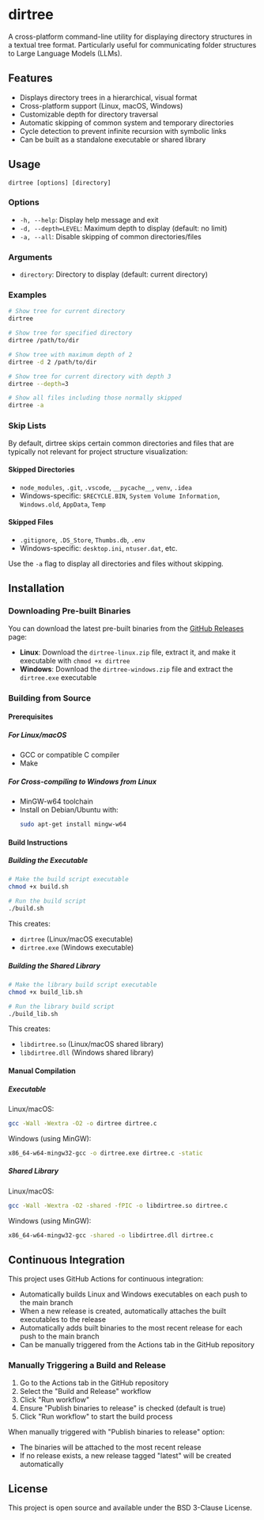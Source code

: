 # dirtree

A cross-platform command-line utility for displaying directory structures in a textual tree format. Particularly useful for communicating folder structures to Large Language Models (LLMs).

## Features

- Displays directory trees in a hierarchical, visual format
- Cross-platform support (Linux, macOS, Windows)
- Customizable depth for directory traversal
- Automatic skipping of common system and temporary directories
- Cycle detection to prevent infinite recursion with symbolic links
- Can be built as a standalone executable or shared library

## Usage

```
dirtree [options] [directory]
```

### Options

- `-h, --help`: Display help message and exit
- `-d, --depth=LEVEL`: Maximum depth to display (default: no limit)
- `-a, --all`: Disable skipping of common directories/files

### Arguments

- `directory`: Directory to display (default: current directory)

### Examples

```bash
# Show tree for current directory
dirtree

# Show tree for specified directory
dirtree /path/to/dir

# Show tree with maximum depth of 2
dirtree -d 2 /path/to/dir

# Show tree for current directory with depth 3
dirtree --depth=3

# Show all files including those normally skipped
dirtree -a
```

### Skip Lists

By default, dirtree skips certain common directories and files that are typically not relevant for project structure visualization:

#### Skipped Directories
- `node_modules`, `.git`, `.vscode`, `__pycache__`, `venv`, `.idea`
- Windows-specific: `$RECYCLE.BIN`, `System Volume Information`, `Windows.old`, `AppData`, `Temp`

#### Skipped Files
- `.gitignore`, `.DS_Store`, `Thumbs.db`, `.env`
- Windows-specific: `desktop.ini`, `ntuser.dat`, etc.

Use the `-a` flag to display all directories and files without skipping.

## Installation

### Downloading Pre-built Binaries

You can download the latest pre-built binaries from the [GitHub Releases](https://github.com/a2hop/dirtree/releases) page:

- **Linux**: Download the `dirtree-linux.zip` file, extract it, and make it executable with `chmod +x dirtree`
- **Windows**: Download the `dirtree-windows.zip` file and extract the `dirtree.exe` executable

### Building from Source

#### Prerequisites

##### For Linux/macOS

- GCC or compatible C compiler
- Make

##### For Cross-compiling to Windows from Linux

- MinGW-w64 toolchain
- Install on Debian/Ubuntu with:
  ```bash
  sudo apt-get install mingw-w64
  ```

#### Build Instructions

##### Building the Executable

```bash
# Make the build script executable
chmod +x build.sh

# Run the build script
./build.sh
```

This creates:
- `dirtree` (Linux/macOS executable)
- `dirtree.exe` (Windows executable)

##### Building the Shared Library

```bash
# Make the library build script executable
chmod +x build_lib.sh

# Run the library build script
./build_lib.sh
```

This creates:
- `libdirtree.so` (Linux/macOS shared library)
- `libdirtree.dll` (Windows shared library)

#### Manual Compilation

##### Executable

Linux/macOS:
```bash
gcc -Wall -Wextra -O2 -o dirtree dirtree.c
```

Windows (using MinGW):
```bash
x86_64-w64-mingw32-gcc -o dirtree.exe dirtree.c -static
```

##### Shared Library

Linux/macOS:
```bash
gcc -Wall -Wextra -O2 -shared -fPIC -o libdirtree.so dirtree.c
```

Windows (using MinGW):
```bash
x86_64-w64-mingw32-gcc -shared -o libdirtree.dll dirtree.c
```

## Continuous Integration

This project uses GitHub Actions for continuous integration:

- Automatically builds Linux and Windows executables on each push to the main branch
- When a new release is created, automatically attaches the built executables to the release
- Automatically adds built binaries to the most recent release for each push to the main branch
- Can be manually triggered from the Actions tab in the GitHub repository

### Manually Triggering a Build and Release

1. Go to the Actions tab in the GitHub repository
2. Select the "Build and Release" workflow
3. Click "Run workflow"
4. Ensure "Publish binaries to release" is checked (default is true)
5. Click "Run workflow" to start the build process

When manually triggered with "Publish binaries to release" option:
- The binaries will be attached to the most recent release
- If no release exists, a new release tagged "latest" will be created automatically

## License

This project is open source and available under the BSD 3-Clause License.
